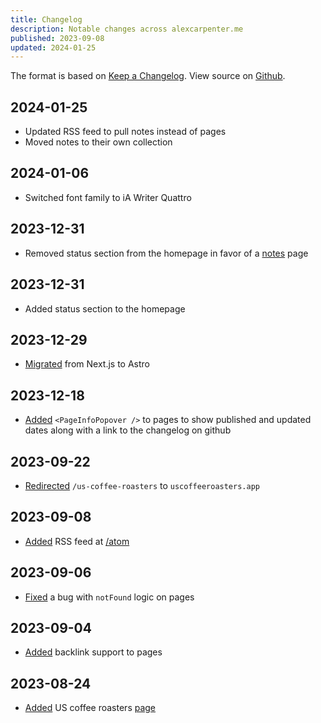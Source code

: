 ```yaml
---
title: Changelog
description: Notable changes across alexcarpenter.me
published: 2023-09-08
updated: 2024-01-25
---
```


The format is based on [Keep a Changelog](https://keepachangelog.com/en/1.0.0/). View source on [Github](https://github.com/alexcarpenter/alexcarpenter.me).

## 2024-01-25

- Updated RSS feed to pull notes instead of pages
- Moved notes to their own collection

## 2024-01-06

- Switched font family to iA Writer Quattro

## 2023-12-31

- Removed status section from the homepage in favor of a [notes](/notes) page

## 2023-12-31

- Added status section to the homepage

## 2023-12-29

- [Migrated](https://github.com/alexcarpenter/alexcarpenter.me/pull/136) from Next.js to Astro

## 2023-12-18

- [Added](https://github.com/alexcarpenter/alexcarpenter.me/commit/a3deba452ee231c33666d50a6fef38bcfac1692c) `<PageInfoPopover />` to pages to show published and updated dates along with a link to the changelog on github

## 2023-09-22

- [Redirected](https://github.com/alexcarpenter/alexcarpenter.me/commit/f22347487bd2d187b5aa79211242c03cb45fba4f) `/us-coffee-roasters` to `uscoffeeroasters.app`

## 2023-09-08

- [Added](https://github.com/alexcarpenter/alexcarpenter.me/commit/dbaef66bfb365b45a1439bb8c3b02708a37f007e) RSS feed at [/atom](https://alexcarpenter.me/atom)

## 2023-09-06

- [Fixed](https://github.com/alexcarpenter/alexcarpenter.me/commit/542e5a8b55d6c0206825cbd0e0c97a2fa7fa8e1b) a bug with `notFound` logic on pages

## 2023-09-04

- [Added](https://github.com/alexcarpenter/alexcarpenter.me/pull/125) backlink support to pages

## 2023-08-24

- [Added](https://github.com/alexcarpenter/alexcarpenter.me/commit/71a75130434f217f0268471c8ae8806196470477) US coffee roasters [page](/us-coffee-roasters)
